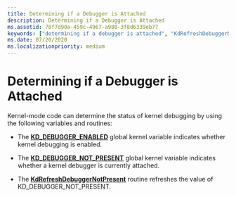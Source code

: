 ```yaml
---
title: Determining if a Debugger is Attached
description: Determining if a Debugger is Attached
ms.assetid: 78f7d90a-459c-4967-a980-3f8d6339eb77
keywords: ["determining if a debugger is attached", "KdRefreshDebuggerNotPresent function", "KD_DEBUGGER_ENABLED global variable", "KD_DEBUGGER_NOT_PRESENT global variable"]
ms.date: 07/20/2020
ms.localizationpriority: medium
---
```


# Determining if a Debugger is Attached

Kernel-mode code can determine the status of kernel debugging by using the following variables and routines:

- The [**KD\_DEBUGGER\_ENABLED**](/previous-versions/ff548118(v=vs.85)) global kernel variable indicates whether kernel debugging is enabled.

- The [**KD\_DEBUGGER\_NOT\_PRESENT**](/previous-versions/ff548125(v=vs.85)) global kernel variable indicates whether a kernel debugger is currently attached.

- The [**KdRefreshDebuggerNotPresent**](/windows-hardware/drivers/ddi/wdm/nf-wdm-kdrefreshdebuggernotpresent) routine refreshes the value of KD\_DEBUGGER\_NOT\_PRESENT.